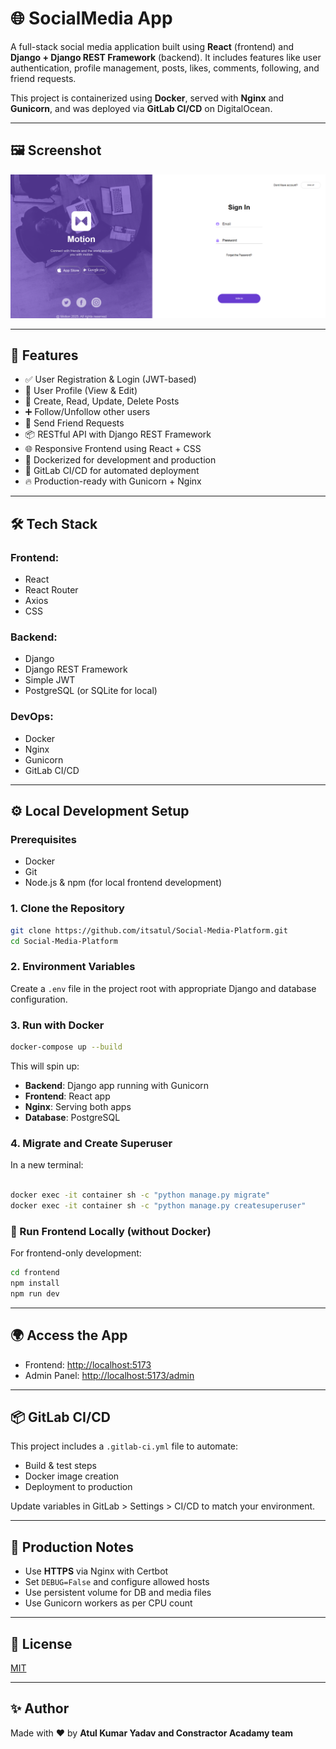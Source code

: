 # 🌐 SocialMedia App

A full-stack social media application built using **React** (frontend) and **Django + Django REST Framework** (backend). It includes features like user authentication, profile management, posts, likes, comments, following, and friend requests.

This project is containerized using **Docker**, served with **Nginx** and **Gunicorn**, and was deployed via **GitLab CI/CD** on DigitalOcean.

---

## 🖼️ Screenshot

![App Screenshot](./screenshot.png)

---

## 🚀 Features

- ✅ User Registration & Login (JWT-based)
- 👤 User Profile (View & Edit)
- 📝 Create, Read, Update, Delete Posts
- ➕ Follow/Unfollow other users
- 🤝 Send Friend Requests
- 📦 RESTful API with Django REST Framework
- 🌐 Responsive Frontend using React + CSS
- 🐳 Dockerized for development and production
- 🚀 GitLab CI/CD for automated deployment
- 🔥 Production-ready with Gunicorn + Nginx

---

## 🛠 Tech Stack

### Frontend:

- React
- React Router
- Axios
- CSS

### Backend:

- Django
- Django REST Framework
- Simple JWT
- PostgreSQL (or SQLite for local)

### DevOps:

- Docker
- Nginx
- Gunicorn
- GitLab CI/CD

---

## ⚙️ Local Development Setup

### Prerequisites

- Docker
- Git
- Node.js & npm (for local frontend development)

### 1. Clone the Repository

```bash
git clone https://github.com/itsatul/Social-Media-Platform.git
cd Social-Media-Platform
```

### 2. Environment Variables

Create a `.env` file in the project root with appropriate Django and database configuration.

### 3. Run with Docker

```bash
docker-compose up --build
```

This will spin up:

- **Backend**: Django app running with Gunicorn
- **Frontend**: React app
- **Nginx**: Serving both apps
- **Database**: PostgreSQL

### 4. Migrate and Create Superuser

In a new terminal:

```bash

docker exec -it container sh -c "python manage.py migrate"
docker exec -it container sh -c "python manage.py createsuperuser"

```

### 🧪 Run Frontend Locally (without Docker)

For frontend-only development:

```bash
cd frontend
npm install
npm run dev
```

---

## 🌍 Access the App

- Frontend: [http://localhost:5173](http://localhost:5173)
- Admin Panel: [http://localhost:5173/admin](http://localhost:5173/admin)

---

## 📦 GitLab CI/CD

This project includes a `.gitlab-ci.yml` file to automate:

- Build & test steps
- Docker image creation
- Deployment to production

Update variables in GitLab > Settings > CI/CD to match your environment.

---

## 🧱 Production Notes

- Use **HTTPS** via Nginx with Certbot
- Set `DEBUG=False` and configure allowed hosts
- Use persistent volume for DB and media files
- Use Gunicorn workers as per CPU count

---

## 📄 License

[MIT](LICENSE)

---

## ✨ Author

Made with ❤️ by **Atul Kumar Yadav and Constractor Acadamy team**
